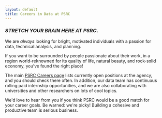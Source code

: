 ```yaml
---
layout: default
title: Careers in Data at PSRC
---
```


### _STRETCH YOUR BRAIN HERE AT PSRC._

We are _always_ looking for bright, motivated individuals with a passion for data, technical analysis, and planning.

If you want to be surrounded by people passionate about their work, in a region world-reknowned for its quality of life, natural beauty, and rock-solid economy, you've found the right place!

The main [PSRC Careers page](http://www.psrc.org/about/careers) lists currently open positions at the agency, and you should check there often. In addition, our data team has continuous rolling paid internship opportunities, and we are also collaborating with universities and other researchers on lots of cool topics.

We'd love to hear from you if you think PSRC would be a good match for your career goals.  Be warned: we're picky! Building a cohesive and productive team is serious business.

